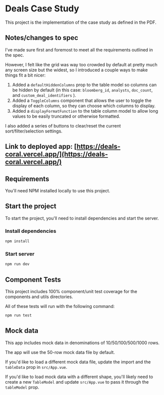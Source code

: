 # Deals Case Study

This project is the implementation of the case study as defined in the PDF.

## Notes/changes to spec

I've made sure first and foremost to meet all the requirements outlined in the spec.

However, I felt like the grid was way too crowded by default at pretty much any screen size but the widest, so I introduced a couple ways to make things fit a bit nicer:

1. Added a `defaultHiddenColumns` prop to the table model so columns can be hidden by default (in this case: `bloomberg_id`, `analysts`, `doc_count`, and `custom_deal_identifiers` ).
2. Added a `ToggleColumns` component that allows the user to toggle the display of each column, so they can choose which columns to display.
3. Added a `displayFormatFunction` to the table column model to allow long values to be easily truncated or otherwise formatted.

I also added a series of buttons to clear/reset the current sort/filter/selection settings.

## Link to deployed app: [https://deals-coral.vercel.app/](https://deals-coral.vercel.app/)

## Requirements

You'll need NPM installed locally to use this project.

## Start the project

To start the project, you'll need to install dependencies and start the server.

### Install dependencies

```sh
npm install
```

### Start server

```sh
npm run dev
```

## Component Tests

This project includes 100% component/unit test coverage for the components and utils directories.

All of these tests will run with the following command:

```sh
npm run test
```

## Mock data

This app includes mock data in denominations of 10/50/100/500/1000 rows.

The app will use the 50-row mock data file by default.

If you'd like to load a different mock data file, update the import and the `tableData` prop in `src/App.vue`.

If you'd like to load mock data with a different shape, you'll likely need to create a new `TableModel` and update `src/App.vue` to pass it through the `tableModel` prop.
